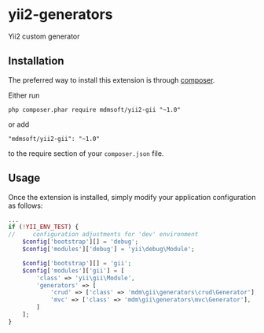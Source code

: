yii2-generators
===============

Yii2 custom generator

Installation
------------

The preferred way to install this extension is through [composer](http://getcomposer.org/download/).

Either run

```
php composer.phar require mdmsoft/yii2-gii "~1.0"
```

or add

```
"mdmsoft/yii2-gii": "~1.0"
```

to the require section of your `composer.json` file.

Usage
-----

Once the extension is installed, simply modify your application configuration as follows:

```php
...
if (!YII_ENV_TEST) {
//     configuration adjustments for 'dev' environment
    $config['bootstrap'][] = 'debug';
    $config['modules']['debug'] = 'yii\debug\Module';

    $config['bootstrap'][] = 'gii';
    $config['modules']['gii'] = [
        'class' => 'yii\gii\Module',
        'generators' => [
            'crud' => ['class' => 'mdm\gii\generators\crud\Generator'],
            'mvc' => ['class' => 'mdm\gii\generators\mvc\Generator'],
        ]
    ];
}

```
